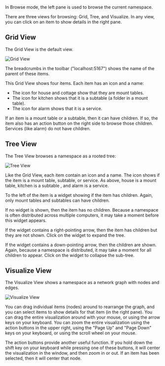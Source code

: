 In Browse mode, the left pane is used to browse the current namespace.

There are three views for browsing: Grid, Tree, and Visualize.
In any view, you can click on an item to show details in the right pane.

Grid View
---------

The Grid View is the default view.

![Grid View](helpimg/grid.png)

The breadcrumbs in the toolbar ("localhost:5167")
shows the name of the parent of these items.

This Grid View shows four items. Each item has an icon and a name:
* The icon for house and cottage show that they are mount tables.
* The icon for kitchen shows that it is a subtable
(a folder in a mount table).
* The icon for alarm shows that it is a service.

If an item is a mount table or a subtable, then it can have children.
If so, the item also has an action button on the right side to
browse those children. Services (like alarm) do not have children.

Tree View
---------

The Tree View browses a namespace as a rooted tree:

![Tree View](helpimg/tree.png)

Like the Grid View, each item contain an icon and a name.
The icon shows if the item is a mount table, subtable, or service.
As above, house is a mount table, kitchen is a subtable ,
and alarm is a service.

To the left of the item is a widget showing if the item has children.
Again, only mount tables and subtables can have children.

If no widget is shown, then the item has no children.
Because a namespace is often distributed across multiple computers,
it may take a moment before this widget appears.

If the widget contains a right-pointing arrow, then the item has children but
they are not shown. Click on the widget to expand the tree.

If the widget contains a down-pointing arrow, then the children are shown.
Again, because a namespace is distributed,
it may take a moment for all children to appear.
Click on the widget to collapse the sub-tree.

Visualize View
--------------

The Visualize View shows a namespace as a network graph with
nodes and edges.

![Visualize View](helpimg/visualize.png)

You can drag individual items (nodes) around to rearrange the graph,
and you can select items to show details for that item (in the right pane).
You can drag the entire visualization around with your mouse,
or using the arrow keys on your keyboard.
You can zoom the entire visualization using the action buttons in
the upper right, using the "Page Up" and "Page Down" keys on
your keyboard, or using the scroll wheel on your mouse.

The action buttons provide another useful function. If you hold down
the shift key on your keyboard while pressing one of these buttons,
it will center the visualization in the window, and then zoom in or out.
If an item has been selected, then it will center that node.

